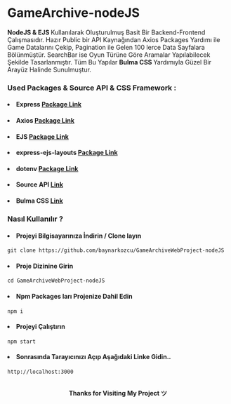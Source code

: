 # GameArchive-nodeJS

<b>NodeJS & EJS </b> Kullanılarak Oluşturulmuş Basit Bir Backend-Frontend Çalışmasıdır. Hazır Public bir API Kaynağından Axios Packages Yardımı ile Game Datalarını Çekip, Pagination ile Gelen 100 lerce Data Sayfalara Bölünmüştür. SearchBar ise Oyun Türüne Göre Aramalar Yapılabilecek Şekilde Tasarlanmıştır. Tüm Bu Yapılar  <b> Bulma CSS </b> Yardımıyla Güzel Bir Arayüz Halinde Sunulmuştur.

### Used Packages & Source API & CSS Framework :

#### <li> Express <a href ="https://www.npmjs.com/package/express">Package Link</a> </li>
#### <li> Axios <a href ="https://www.npmjs.com/package/axios">Package Link</a> </li>
#### <li> EJS <a href ="https://www.npmjs.com/package/ejs">Package Link</a> </li>
#### <li> express-ejs-layouts <a href ="https://www.npmjs.com/package/express-ejs-layouts">Package Link</a> </li>
#### <li> dotenv <a href ="https://www.npmjs.com/package/dotenv">Package Link</a> </li>
#### <li> Source API <a href ="https://www.mmobomb.com/api">Link</a> </li>
#### <li> Bulma CSS <a href ="https://bulma.io/">Link</a> </li>



### Nasıl Kullanılır ?

#### <li> Projeyi Bilgisayarınıza İndirin / Clone layın</li>
```
git clone https://github.com/baynarkozcu/GameArchiveWebProject-nodeJS
```

#### <li> Proje Dizinine Girin</li>
```
cd GameArchiveWebProject-nodeJS
```


#### <li> Npm Packages ları Projenize Dahil Edin</li>
```
npm i
```

#### <li> Projeyi Çalıştırın</li>
```
npm start
```

#### <li> Sonrasında Tarayıcınızı Açıp Aşağıdaki Linke Gidin.. </li>
```
http://localhost:3000
```


<br>


<div align="center"> <b> Thanks for Visiting My Project ツ </b> </div>

